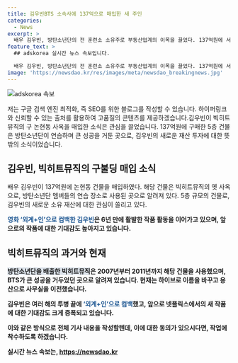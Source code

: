 ```yaml
---
title: 김우빈BTS 소속사에 137억으로 매입한 새 주인
categories:
  - News
excerpt: >
  배우 김우빈, 방탄소년단의 전 훈련소 소유주로 부동산업계의 이목을 끌었다. 137억원에 서울 강남구 논현동 소재 5층 건물을 매입한 김우빈은 빅히트뮤직의 전 사옥을 보유하고 있는데, 이곳에서 BTS가 훈련을 받으며 K팝 그룹으로 성장한 곳으로 알려졌다. 빅히트뮤직은 2018년 삼성동으로 이전한 뒤 2020년에 하이브로 사명을 변경했다. 김우빈은 비인두암 진단 후 6년 만에 영화 활동을 재개했으며, 넷플릭스 작품과 10년째 연애 중인 배우 신민아와의 열애도 이목을 끈다.
feature_text: >
  ## adskorea 실시간 뉴스 속보입니다.

  배우 김우빈, 방탄소년단의 전 훈련소 소유주로 부동산업계의 이목을 끌었다. 137억원에 서울 강남구 논현동 소재 5층 건물을 매입한 김우빈은 빅히트뮤직의 전 사옥을 보유하고 있는데, 이곳에서 BTS가 훈련을 받으며 K팝 그룹으로 성장한 곳으로 알려졌다. 빅히트뮤직은 2018년 삼성동으로 이전한 뒤 2020년에 하이브로 사명을 변경했다. 김우빈은 비인두암 진단 후 6년 만에 영화 활동을 재개했으며, 넷플릭스 작품과 10년째 연애 중인 배우 신민아와의 열애도 이목을 끈다.
image: 'https://newsdao.kr/res/images/meta/newsdao_breakingnews.jpg'
---
```


<p><img src="https://newsdao.kr/res/images/meta/newsdao_breakingnews.jpg" alt="adskorea 속보" /></p>

<p>저는 구글 검색 엔진 최적화, 즉 SEO를 위한 블로그를 작성할 수 있습니다. 하이퍼링크와 신뢰할 수 있는 출처를 활용하여 고품질의 콘텐츠를 제공하겠습니다.김우빈이 빅히트뮤직의 구 논현동 사옥을 매입한 소식은 관심을 끌었습니다. 137억원에 구매한 5층 건물은 방탄소년단이 연습하며 큰 성공을 거둔 곳으로, 김우빈의 새로운 재산 투자에 대한 뜻밖의 소식이었습니다.</p>

<h2 data-ke-size="size26">김우빈, 빅히트뮤직의 구불딩 매입 소식</h2>

<p data-ke-size="size16">배우 김우빈이 137억원에 논현동 건물을 매입하였다. 해당 건물은 빅히트뮤직의 옛 사옥으로, 방탄소년단 멤버들의 연습 장소로 사용된 곳으로 알려져 있다. 5층 규모의 건물로, 김우빈의 새로운 소유 재산에 대한 관심이 쏠리고 있다.</p>

<p data-ke-size="size16"><b><span style="color: #1a5490;">영화 ‘외계+인’으로 컴백한 김우빈</span><b>은 6년 만에 활발한 작품 활동을 이어가고 있으며, 앞으로의 작품에 대한 기대감도 높아지고 있습니다.</p>

<h2 data-ke-size="size26">빅히트뮤직의 과거와 현재</h2>

<p data-ke-size="size16"><b><span style="background-color: #21538527;">방탄소년단을 배출한 빅히트뮤직</span></b>은 2007년부터 2011년까지 해당 건물을 사용했으며, BTS가 큰 성공을 거두었던 곳으로 알려져 있습니다. 현재는 하이브로 이름을 바꾸고 용산으로 사무실을 이전했습니다.</p>

<p data-ke-size="size16">김우빈은 여러 해의 투병 끝에 <b><span style="color: #1a5490;">‘외계+인’으로 컴백</span></b>했고, 앞으로 넷플릭스에서의 새 작품에 대한 기대감도 크게 증폭되고 있습니다.</p>

<p>이와 같은 방식으로 전체 기사 내용을 작성할텐데, 이에 대한 동의가 있으시다면, 작업에 착수하도록 하겠습니다.</p>
실시간 뉴스 속보는, <a href="https://newsdao.kr" rel="dofollow">https://newsdao.kr</a>


